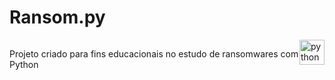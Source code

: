 # Ransom.py

<div style="display: flex; align_tens: center; justify_content: center; flex_direction: column;"><br>
    <p>Projeto criado para fins educacionais no estudo de ransomwares com Python </p>
    <img align="center" alt="python" height="40" width="40"  src="https://cdn.jsdelivr.net/gh/devicons/devicon/icons/python/python-original-wordmark.svg" />
</div>     
